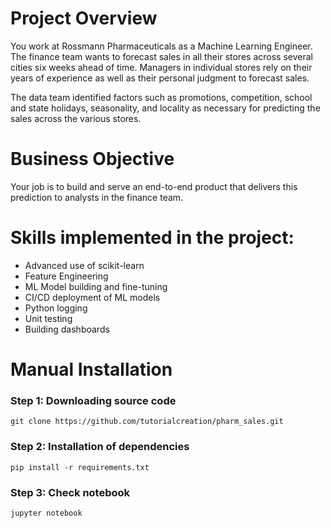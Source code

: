 # Project Overview
You work at Rossmann Pharmaceuticals as a Machine Learning Engineer. The finance team wants to forecast sales in all their stores across several cities six weeks ahead of time. Managers in individual stores rely on their years of experience as well as their personal judgment to forecast sales. 

The data team identified factors such as promotions, competition, school and state holidays, seasonality, and locality as necessary for predicting the sales across the various stores.

# Business Objective
Your job is to build and serve an end-to-end product that delivers this prediction to analysts in the finance team. 

# Skills implemented in the project:
* Advanced use of scikit-learn 
* Feature Engineering
* ML Model building and fine-tuning
* CI/CD deployment of ML models  
* Python logging
* Unit testing  
* Building dashboards


# Manual Installation
### Step 1: Downloading source code
```
git clone https://github.com/tutorialcreation/pharm_sales.git
```
### Step 2: Installation of dependencies
```
pip install -r requirements.txt
```
### Step 3: Check notebook
```
jupyter notebook
```
